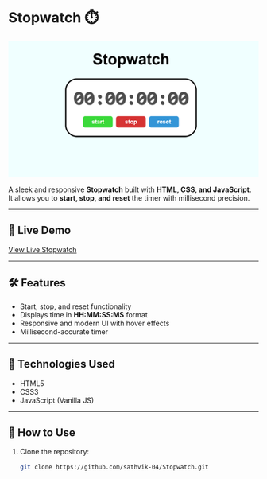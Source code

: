 # Stopwatch ⏱️

![Stopwatch Screenshot](Screenshot.png.png)

A sleek and responsive **Stopwatch** built with **HTML, CSS, and JavaScript**.  
It allows you to **start, stop, and reset** the timer with millisecond precision.

---

## 🔗 Live Demo
[View Live Stopwatch](https://sathvik-04.github.io/Stopwatch/)

---

## 🛠 Features
- Start, stop, and reset functionality
- Displays time in **HH:MM:SS:MS** format
- Responsive and modern UI with hover effects
- Millisecond-accurate timer

---

## 🧰 Technologies Used
- HTML5
- CSS3
- JavaScript (Vanilla JS)

---

## 🚀 How to Use
1. Clone the repository:
   ```bash
   git clone https://github.com/sathvik-04/Stopwatch.git
